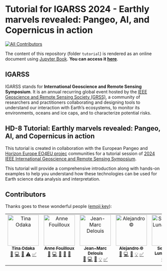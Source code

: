 # Tutorial for IGARSS 2024 - Earthly marvels revealed: Pangeo, AI, and Copernicus in action
<!-- ALL-CONTRIBUTORS-BADGE:START - Do not remove or modify this section -->
[![All Contributors](https://img.shields.io/badge/all_contributors-4-orange.svg?style=flat-square)](#contributors-)
<!-- ALL-CONTRIBUTORS-BADGE:END -->

The content of this repository (folder `tutorial`) is rendered as an online document using [Jupyter Book](https://jupyterbook.org/en/stable/intro.html). **You can access it [here](https://pangeo-data.github.io/pangeo-igarss2024)**.

## IGARSS
IGARSS stands for **International Geoscience and Remote Sensing Symposium**. It is an annual recurring global event hosted by the [IEEE Geoscience and Remote Sensing Society (GRSS)](https://www.grss-ieee.org), a community of researchers and practitioners collaborating and designing tools to understand our interaction with Earth’s ecosystems, to monitor its environments, oceans and ice caps, and to characterize potential risks. 

## HD-8 Tutorial: Earthly marvels revealed: Pangeo, AI, and Copernicus in action 
This tutorial is created in collaboration with the European Pangeo and [Horizon Europe EO4EU projec](https://www.eo4eu.eu) communities for a tutorial session of [2024 IEEE International Geoscience and Remote Sensing Symposium](https://www.2024.ieeeigarss.org/tutorials.php#tut8).

This tutorial will provide a comprehensive introduction along with hands-on examples to help you understand how these technologies can be used for Earth science data analysis and interpretation.

## Contributors

Thanks goes to these wonderful people ([emoji key](https://allcontributors.org/docs/en/emoji-key)):

<!-- ALL-CONTRIBUTORS-LIST:START - Do not remove or modify this section -->
<!-- prettier-ignore-start -->
<!-- markdownlint-disable -->
<table>
  <tbody>
    <tr>
      <td align="center" valign="top" width="14.28%"><a href="https://github.com/tinaok"><img src="https://avatars.githubusercontent.com/u/46813815?v=4?s=100" width="100px;" alt="Tina Odaka"/><br /><sub><b>Tina Odaka</b></sub></a><br /><a href="#design-tinaok" title="Design">🎨</a> <a href="#code-tinaok" title="Code">💻</a> <a href="#review-tinaok" title="Reviewed Pull Requests">👀</a> <a href="#test-tinaok" title="Tests">⚠️</a> <a href="#tutorial-tinaok" title="Tutorials">✅</a></td>
      <td align="center" valign="top" width="14.28%"><a href="http://annefou.github.io"><img src="https://avatars.githubusercontent.com/u/8168508?v=4?s=100" width="100px;" alt="Anne Fouilloux"/><br /><sub><b>Anne Fouilloux</b></sub></a><br /><a href="#design-annefou" title="Design">🎨</a> <a href="#code-annefou" title="Code">💻</a> <a href="#review-annefou" title="Reviewed Pull Requests">👀</a> <a href="#projectManagement-annefou" title="Project Management">📆</a> <a href="#maintenance-annefou" title="Maintenance">🚧</a></td>
      <td align="center" valign="top" width="14.28%"><a href="https://github.com/jmdelouis"><img src="https://avatars.githubusercontent.com/u/119950646?v=4?s=100" width="100px;" alt="Jean-Marc Delouis"/><br /><sub><b>Jean-Marc Delouis</b></sub></a><br /><a href="#design-jmdelouis" title="Design">🎨</a> <a href="#code-jmdelouis" title="Code">💻</a> <a href="#research-jmdelouis" title="Research">🔬</a> <a href="#example-jmdelouis" title="Examples">💡</a> <a href="#tutorial-jmdelouis" title="Tutorials">✅</a></td>
      <td align="center" valign="top" width="14.28%"><a href="https://github.com/acocac"><img src="https://avatars.githubusercontent.com/u/13321552?v=4?s=100" width="100px;" alt="Alejandro ©"/><br /><sub><b>Alejandro ©</b></sub></a><br /><a href="#design-acocac" title="Design">🎨</a> <a href="#code-acocac" title="Code">💻</a> <a href="#research-acocac" title="Research">🔬</a> <a href="#example-acocac" title="Examples">💡</a> <a href="#tutorial-acocac" title="Tutorials">✅</a></td>
      <td align="center" valign="top" width="14.28%"><a href="https://uk.linkedin.com/in/sebastianlunavalero/en"><img src="https://avatars.githubusercontent.com/u/5345517?v=4?s=100" width="100px;" alt="Sebastian Luna-Valero"/><br /><sub><b>Sebastian Luna-Valero</b></sub></a><br /><a href="#platform-sebastian-luna-valero" title="Packaging/porting to new platform">📦</a> <a href="#infra-sebastian-luna-valero" title="Infrastructure (Hosting, Build-Tools, etc)">🚇</a></td>
    </tr>
  </tbody>
</table>

<!-- markdownlint-restore -->
<!-- prettier-ignore-end -->

<!-- ALL-CONTRIBUTORS-LIST:END -->
